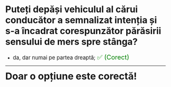# Puteți depăși vehiculul al cărui conducător a semnalizat intenția și s-a încadrat corespunzător părăsirii sensului de mers spre stânga?

- <span style="font-size: larger;">da, dar numai pe partea dreaptă; <span style="color: green; font-size: larger;">✅ (Corect)</span></span>

---

<span style="font-size: 30px; font-weight: bold;">**Doar o opțiune este corectă!**</span>